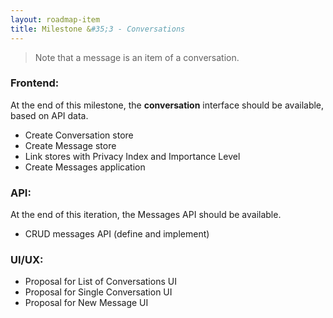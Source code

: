 ```yaml
---
layout: roadmap-item
title: Milestone &#35;3 - Conversations
---
```


> Note that a message is an item of a conversation.

### Frontend:

At the end of this milestone, the **conversation** interface should be
available, based on API data.

* Create Conversation store
* Create Message store
* Link stores with Privacy Index and Importance Level
* Create Messages application

### API:

At the end of this iteration, the Messages API should be available.

* CRUD messages API (define and implement)

### UI/UX:

* Proposal for List of Conversations UI
* Proposal for Single Conversation UI
* Proposal for New Message UI
